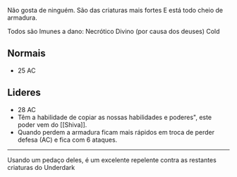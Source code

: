 Não gosta de ninguém.
São das criaturas mais fortes
E está todo cheio de armadura.

Todos são Imunes a dano: 
Necrótico
Divino (por causa dos deuses)
Cold

## Normais 
- 25 AC
## Lideres
- 28 AC
- Têm a habilidade de copiar as nossas habilidades e poderes", este poder vem do [[Shiva]].
- Quando perdem a armadura ficam mais rápidos em troca de perder defesa (AC) e fica com 6 ataques.

---
Usando um pedaço deles, é um excelente repelente contra as restantes criaturas do Underdark